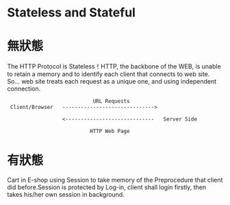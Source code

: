 # Stateless and Stateful


# 無狀態

The HTTP Protocol is Stateless！HTTP, the backbone of the WEB, is unable to retain a memory and to identify each client that connects to web site. So... web site treats each request as a unique one, and using independent connection.


                                URL Requests
     Client/Browser   ------------------------------>
     
                      <-----------------------------   Server Side
     
                               HTTP Web Page


# 有狀態

Cart in E-shop using Session to take memory of the Preprocedure that client did before.Session is protected by Log-in, client shall login firstly, then takes his/her own session in background.

